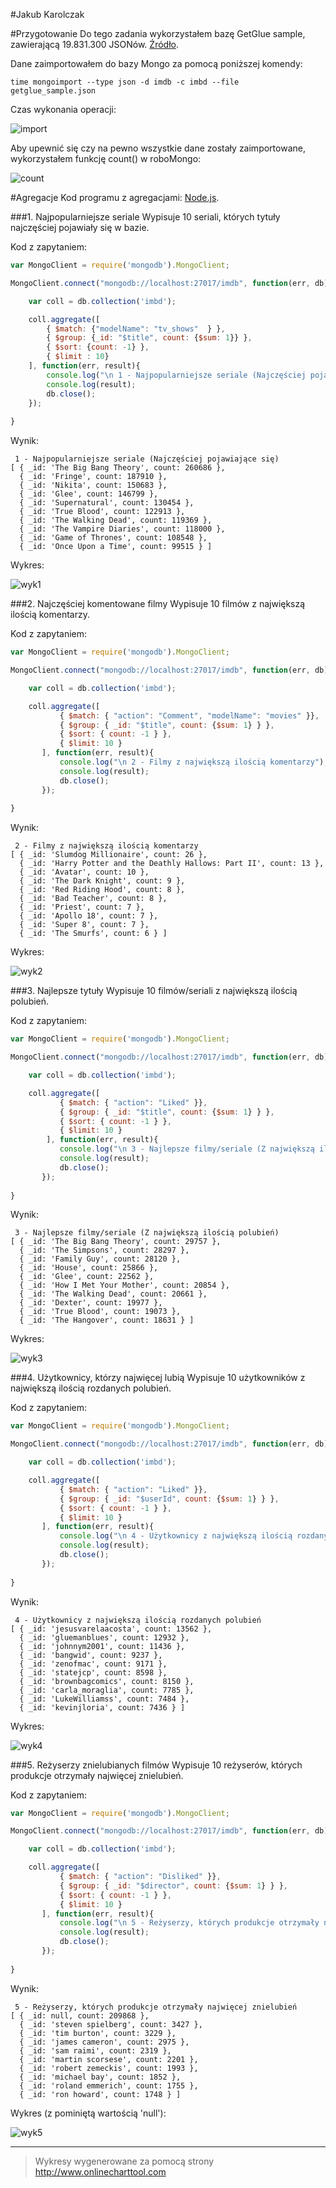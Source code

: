 #Jakub Karolczak

#Przygotowanie
Do tego zadania wykorzystałem bazę GetGlue sample, zawierającą 19.831.300 JSONów. [Źródło](getglue-data.s3.amazonaws.com/getglue_sample.tar.gz).

Dane zaimportowałem do bazy Mongo za pomocą poniższej komendy:

```time mongoimport --type json -d imdb -c imbd --file getglue_sample.json```

Czas wykonania operacji:

![import](http://i.imgur.com/s7vvLa7.png)

Aby upewnić się czy na pewno wszystkie dane zostały zaimportowane, wykorzystałem funkcję count() w roboMongo:

![count](http://i.imgur.com/Rh0NO29.png)

#Agregacje
Kod programu z agregacjami: [Node.js](AggregJS/AggregJS.js).

###1. Najpopularniejsze seriale
Wypisuje 10 seriali, których tytuły najczęściej pojawiały się w bazie.

Kod z zapytaniem:

```JavaScript
var MongoClient = require('mongodb').MongoClient;

MongoClient.connect("mongodb://localhost:27017/imdb", function(err, db){

	var coll = db.collection('imbd');

	coll.aggregate([
		{ $match: {"modelName": "tv_shows"  } },
		{ $group: {_id: "$title", count: {$sum: 1}} },
		{ $sort: {count: -1} },
		{ $limit : 10}
	], function(err, result){
        console.log("\n 1 - Najpopularniejsze seriale (Najczęściej pojawiające się)");
        console.log(result);
        db.close();
    });
	
}
```

Wynik:

```
 1 - Najpopularniejsze seriale (Najczęściej pojawiające się)
[ { _id: 'The Big Bang Theory', count: 260686 },
  { _id: 'Fringe', count: 187910 },
  { _id: 'Nikita', count: 150683 },
  { _id: 'Glee', count: 146799 },
  { _id: 'Supernatural', count: 130454 },
  { _id: 'True Blood', count: 122913 },
  { _id: 'The Walking Dead', count: 119369 },
  { _id: 'The Vampire Diaries', count: 118000 },
  { _id: 'Game of Thrones', count: 108548 },
  { _id: 'Once Upon a Time', count: 99515 } ]
```

Wykres:

![wyk1](http://i.imgur.com/VPDI5kU.png)

###2. Najczęściej komentowane filmy
Wypisuje 10 filmów z największą ilością komentarzy.

Kod z zapytaniem:

```JavaScript
var MongoClient = require('mongodb').MongoClient;

MongoClient.connect("mongodb://localhost:27017/imdb", function(err, db){

	var coll = db.collection('imbd');

	coll.aggregate([
           { $match: { "action": "Comment", "modelName": "movies" }},
           { $group: { _id: "$title", count: {$sum: 1} } },
           { $sort: { count: -1 } },
           { $limit: 10 }
       ], function(err, result){
           console.log("\n 2 - Filmy z największą ilością komentarzy");
           console.log(result);
           db.close();
       });
	
}
```

Wynik:

```
 2 - Filmy z największą ilością komentarzy
[ { _id: 'Slumdog Millionaire', count: 26 },
  { _id: 'Harry Potter and the Deathly Hallows: Part II', count: 13 },
  { _id: 'Avatar', count: 10 },
  { _id: 'The Dark Knight', count: 9 },
  { _id: 'Red Riding Hood', count: 8 },
  { _id: 'Bad Teacher', count: 8 },
  { _id: 'Priest', count: 7 },
  { _id: 'Apollo 18', count: 7 },
  { _id: 'Super 8', count: 7 },
  { _id: 'The Smurfs', count: 6 } ]
```

Wykres:

![wyk2](http://i.imgur.com/zSPxjzN.png)

###3. Najlepsze tytuły
Wypisuje 10 filmów/seriali z największą ilością polubień.

Kod z zapytaniem:

```JavaScript
var MongoClient = require('mongodb').MongoClient;

MongoClient.connect("mongodb://localhost:27017/imdb", function(err, db){

	var coll = db.collection('imbd');

	coll.aggregate([
           { $match: { "action": "Liked" }},
           { $group: { _id: "$title", count: {$sum: 1} } },
           { $sort: { count: -1 } },
           { $limit: 10 }
        ], function(err, result){
           console.log("\n 3 - Najlepsze filmy/seriale (Z największą ilością polubień)");
           console.log(result);
           db.close();
       });
	
}
```

Wynik:

```
 3 - Najlepsze filmy/seriale (Z największą ilością polubień)
[ { _id: 'The Big Bang Theory', count: 29757 },
  { _id: 'The Simpsons', count: 28297 },
  { _id: 'Family Guy', count: 28120 },
  { _id: 'House', count: 25866 },
  { _id: 'Glee', count: 22562 },
  { _id: 'How I Met Your Mother', count: 20854 },
  { _id: 'The Walking Dead', count: 20661 },
  { _id: 'Dexter', count: 19977 },
  { _id: 'True Blood', count: 19073 },
  { _id: 'The Hangover', count: 18631 } ]
```

Wykres:

![wyk3](http://i.imgur.com/1eGAgyt.png)

###4. Użytkownicy, którzy najwięcej lubią
Wypisuje 10 użytkowników z największą ilością rozdanych polubień.

Kod z zapytaniem:

```JavaScript
var MongoClient = require('mongodb').MongoClient;

MongoClient.connect("mongodb://localhost:27017/imdb", function(err, db){

	var coll = db.collection('imbd');

	coll.aggregate([
           { $match: { "action": "Liked" }},
           { $group: { _id: "$userId", count: {$sum: 1} } },
           { $sort: { count: -1 } },
           { $limit: 10 }
       ], function(err, result){
           console.log("\n 4 - Użytkownicy z największą ilością rozdanych polubień");
           console.log(result);
           db.close();
       });
	
}
```

Wynik:

```
 4 - Użytkownicy z największą ilością rozdanych polubień
[ { _id: 'jesusvarelaacosta', count: 13562 },
  { _id: 'gluemanblues', count: 12932 },
  { _id: 'johnnym2001', count: 11436 },
  { _id: 'bangwid', count: 9237 },
  { _id: 'zenofmac', count: 9171 },
  { _id: 'statejcp', count: 8598 },
  { _id: 'brownbagcomics', count: 8150 },
  { _id: 'carla_moraglia', count: 7785 },
  { _id: 'LukeWilliamss', count: 7484 },
  { _id: 'kevinjloria', count: 7436 } ]
```

Wykres:

![wyk4](http://i.imgur.com/8ELa9h8.png)

###5. Reżyserzy znielubianych filmów
Wypisuje 10 reżyserów, których produkcje otrzymały najwięcej znielubień.

Kod z zapytaniem:

```JavaScript
var MongoClient = require('mongodb').MongoClient;

MongoClient.connect("mongodb://localhost:27017/imdb", function(err, db){

	var coll = db.collection('imbd');

	coll.aggregate([
           { $match: { "action": "Disliked" }},
           { $group: { _id: "$director", count: {$sum: 1} } },
           { $sort: { count: -1 } },
           { $limit: 10 }
       ], function(err, result){
           console.log("\n 5 - Reżyserzy, których produkcje otrzymały najwięcej znielubień");
           console.log(result);
           db.close();
       });
	
}
```

Wynik:

```
 5 - Reżyserzy, których produkcje otrzymały najwięcej znielubień
[ { _id: null, count: 209868 },
  { _id: 'steven spielberg', count: 3427 },
  { _id: 'tim burton', count: 3229 },
  { _id: 'james cameron', count: 2975 },
  { _id: 'sam raimi', count: 2319 },
  { _id: 'martin scorsese', count: 2201 },
  { _id: 'robert zemeckis', count: 1993 },
  { _id: 'michael bay', count: 1852 },
  { _id: 'roland emmerich', count: 1755 },
  { _id: 'ron howard', count: 1748 } ]
```

Wykres (z pominiętą wartością 'null'):

![wyk5](http://i.imgur.com/IlxLYuy.png)


---
> Wykresy wygenerowane za pomocą strony http://www.onlinecharttool.com
